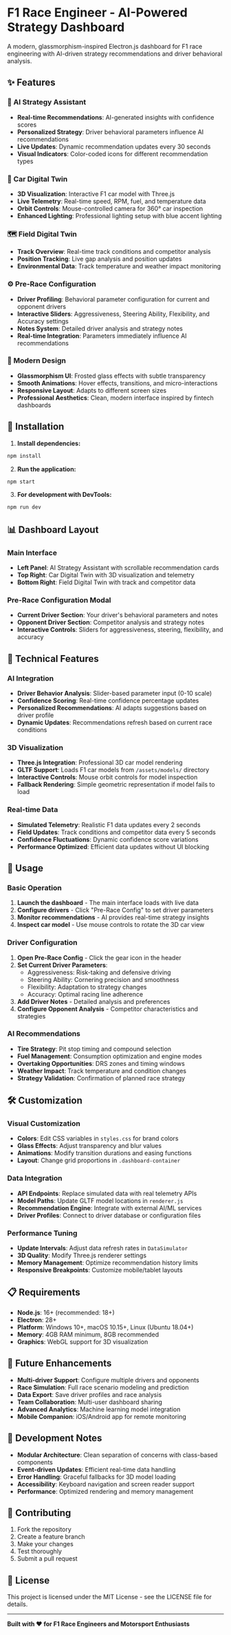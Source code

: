 # F1 Race Engineer - AI-Powered Strategy Dashboard

A modern, glassmorphism-inspired Electron.js dashboard for F1 race engineering with AI-driven strategy recommendations and driver behavioral analysis.

## ✨ Features

### 🧠 AI Strategy Assistant
- **Real-time Recommendations**: AI-generated insights with confidence scores
- **Personalized Strategy**: Driver behavioral parameters influence AI recommendations
- **Live Updates**: Dynamic recommendation updates every 30 seconds
- **Visual Indicators**: Color-coded icons for different recommendation types

### 🚗 Car Digital Twin
- **3D Visualization**: Interactive F1 car model with Three.js
- **Live Telemetry**: Real-time speed, RPM, fuel, and temperature data
- **Orbit Controls**: Mouse-controlled camera for 360° car inspection
- **Enhanced Lighting**: Professional lighting setup with blue accent lighting

### 🗺️ Field Digital Twin
- **Track Overview**: Real-time track conditions and competitor analysis
- **Position Tracking**: Live gap analysis and position updates
- **Environmental Data**: Track temperature and weather impact monitoring

### ⚙️ Pre-Race Configuration
- **Driver Profiling**: Behavioral parameter configuration for current and opponent drivers
- **Interactive Sliders**: Aggressiveness, Steering Ability, Flexibility, and Accuracy settings
- **Notes System**: Detailed driver analysis and strategy notes
- **Real-time Integration**: Parameters immediately influence AI recommendations

### 🎨 Modern Design
- **Glassmorphism UI**: Frosted glass effects with subtle transparency
- **Smooth Animations**: Hover effects, transitions, and micro-interactions
- **Responsive Layout**: Adapts to different screen sizes
- **Professional Aesthetics**: Clean, modern interface inspired by fintech dashboards

## 🚀 Installation

1. **Install dependencies:**
```bash
npm install
```

2. **Run the application:**
```bash
npm start
```

3. **For development with DevTools:**
```bash
npm run dev
```

## 📊 Dashboard Layout

### Main Interface
- **Left Panel**: AI Strategy Assistant with scrollable recommendation cards
- **Top Right**: Car Digital Twin with 3D visualization and telemetry
- **Bottom Right**: Field Digital Twin with track and competitor data

### Pre-Race Configuration Modal
- **Current Driver Section**: Your driver's behavioral parameters and notes
- **Opponent Driver Section**: Competitor analysis and strategy notes
- **Interactive Controls**: Sliders for aggressiveness, steering, flexibility, and accuracy

## 🔧 Technical Features

### AI Integration
- **Driver Behavior Analysis**: Slider-based parameter input (0-10 scale)
- **Confidence Scoring**: Real-time confidence percentage updates
- **Personalized Recommendations**: AI adapts suggestions based on driver profile
- **Dynamic Updates**: Recommendations refresh based on current race conditions

### 3D Visualization
- **Three.js Integration**: Professional 3D car model rendering
- **GLTF Support**: Loads F1 car models from `/assets/models/` directory
- **Interactive Controls**: Mouse orbit controls for model inspection
- **Fallback Rendering**: Simple geometric representation if model fails to load

### Real-time Data
- **Simulated Telemetry**: Realistic F1 data updates every 2 seconds
- **Field Updates**: Track conditions and competitor data every 5 seconds
- **Confidence Fluctuations**: Dynamic confidence score variations
- **Performance Optimized**: Efficient data updates without UI blocking

## 🎯 Usage

### Basic Operation
1. **Launch the dashboard** - The main interface loads with live data
2. **Configure drivers** - Click "Pre-Race Config" to set driver parameters
3. **Monitor recommendations** - AI provides real-time strategy insights
4. **Inspect car model** - Use mouse controls to rotate the 3D car view

### Driver Configuration
1. **Open Pre-Race Config** - Click the gear icon in the header
2. **Set Current Driver Parameters**:
   - Aggressiveness: Risk-taking and defensive driving
   - Steering Ability: Cornering precision and smoothness
   - Flexibility: Adaptation to strategy changes
   - Accuracy: Optimal racing line adherence
3. **Add Driver Notes** - Detailed analysis and preferences
4. **Configure Opponent Analysis** - Competitor characteristics and strategies

### AI Recommendations
- **Tire Strategy**: Pit stop timing and compound selection
- **Fuel Management**: Consumption optimization and engine modes
- **Overtaking Opportunities**: DRS zones and timing windows
- **Weather Impact**: Track temperature and condition changes
- **Strategy Validation**: Confirmation of planned race strategy

## 🛠️ Customization

### Visual Customization
- **Colors**: Edit CSS variables in `styles.css` for brand colors
- **Glass Effects**: Adjust transparency and blur values
- **Animations**: Modify transition durations and easing functions
- **Layout**: Change grid proportions in `.dashboard-container`

### Data Integration
- **API Endpoints**: Replace simulated data with real telemetry APIs
- **Model Paths**: Update GLTF model locations in `renderer.js`
- **Recommendation Engine**: Integrate with external AI/ML services
- **Driver Profiles**: Connect to driver database or configuration files

### Performance Tuning
- **Update Intervals**: Adjust data refresh rates in `DataSimulator`
- **3D Quality**: Modify Three.js renderer settings
- **Memory Management**: Optimize recommendation history limits
- **Responsive Breakpoints**: Customize mobile/tablet layouts

## 📋 Requirements

- **Node.js**: 16+ (recommended: 18+)
- **Electron**: 28+
- **Platform**: Windows 10+, macOS 10.15+, Linux (Ubuntu 18.04+)
- **Memory**: 4GB RAM minimum, 8GB recommended
- **Graphics**: WebGL support for 3D visualization

## 🔮 Future Enhancements

- **Multi-driver Support**: Configure multiple drivers and opponents
- **Race Simulation**: Full race scenario modeling and prediction
- **Data Export**: Save driver profiles and race analysis
- **Team Collaboration**: Multi-user dashboard sharing
- **Advanced Analytics**: Machine learning model integration
- **Mobile Companion**: iOS/Android app for remote monitoring

## 📝 Development Notes

- **Modular Architecture**: Clean separation of concerns with class-based components
- **Event-driven Updates**: Efficient real-time data handling
- **Error Handling**: Graceful fallbacks for 3D model loading
- **Accessibility**: Keyboard navigation and screen reader support
- **Performance**: Optimized rendering and memory management

## 🤝 Contributing

1. Fork the repository
2. Create a feature branch
3. Make your changes
4. Test thoroughly
5. Submit a pull request

## 📄 License

This project is licensed under the MIT License - see the LICENSE file for details.

---

**Built with ❤️ for F1 Race Engineers and Motorsport Enthusiasts**